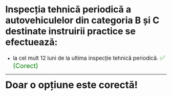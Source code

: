 # Inspecția tehnică periodică a autovehiculelor din categoria B și C destinate instruirii practice se efectuează:

- <span style="font-size: larger;">la cel mult 12 luni de la ultima inspecție tehnică periodică. <span style="color: green; font-size: larger;">✅ (Corect)</span></span>

---

<span style="font-size: 30px; font-weight: bold;">**Doar o opțiune este corectă!**</span>